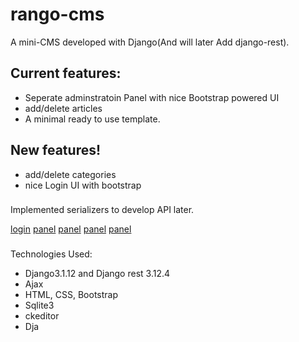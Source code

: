 # rango-cms

A mini-CMS developed with Django(And will later Add django-rest).

## Current features:
- Seperate adminstratoin Panel with nice Bootstrap powered UI
- add/delete articles
- A minimal ready to use template.
## New features!
- add/delete categories
- nice Login UI with bootstrap

### 
Implemented serializers to develop API later.

[login](/screenshots/login.jpeg)
[panel](/screenshots/panel.jpeg)
[panel](/screenshots/panel2.jpeg)
[panel](/screenshots/panel3.jpeg)
[panel](/screenshots/post.jpeg)


###
Technologies Used:
- Django3.1.12 and Django rest 3.12.4
- Ajax
- HTML, CSS, Bootstrap
- Sqlite3
- ckeditor
- Dja
